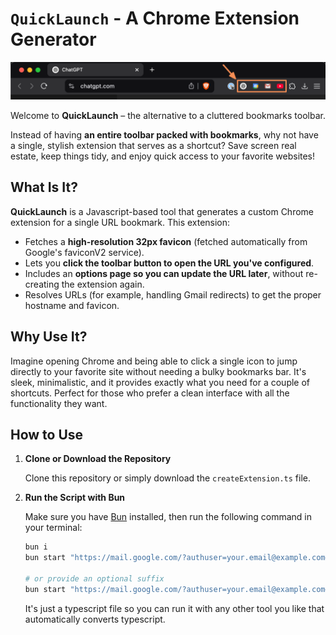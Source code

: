 # `QuickLaunch` - A Chrome Extension Generator

![Example](./example.png)

Welcome to **QuickLaunch** – the alternative to a cluttered bookmarks toolbar.

Instead of having **an entire toolbar packed with bookmarks**, why not have a single, stylish extension that serves as a shortcut? Save screen real estate, keep things tidy, and enjoy quick access to your favorite websites!

## What Is It?

**QuickLaunch** is a Javascript-based tool that generates a custom Chrome extension for a single URL bookmark. This extension:
- Fetches a **high-resolution 32px favicon** (fetched automatically from Google's faviconV2 service).
- Lets you **click the toolbar button to open the URL you've configured**.
- Includes an **options page so you can update the URL later**, without re-creating the extension again.
- Resolves URLs (for example, handling Gmail redirects) to get the proper hostname and favicon.

## Why Use It?

Imagine opening Chrome and being able to click a single icon to jump directly to your favorite site without needing a bulky bookmarks bar. It's sleek, minimalistic, and it provides exactly what you need for a couple of shortcuts. Perfect for those who prefer a clean interface with all the functionality they want.

## How to Use

1. **Clone or Download the Repository**

   Clone this repository or simply download the `createExtension.ts` file.

2. **Run the Script with Bun**

   Make sure you have [Bun](https://bun.sh) installed, then run the following command in your terminal:

   ```bash
   bun i
   bun start "https://mail.google.com/?authuser=your.email@example.com#inbox"

   # or provide an optional suffix
   bun start "https://mail.google.com/?authuser=your.email@example.com#inbox" optional_suffix
   ```

   It's just a typescript file so you can run it with any other tool you like that automatically converts typescript.
